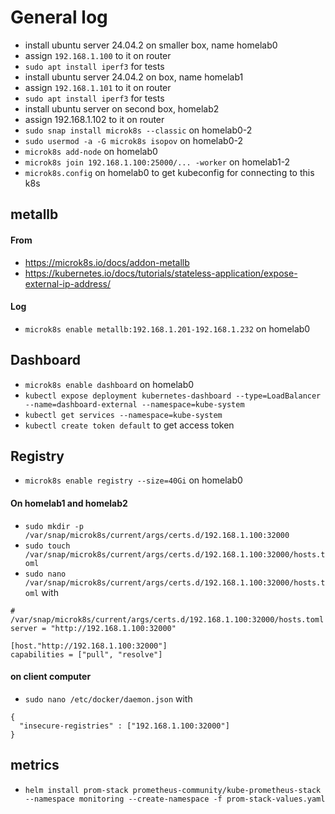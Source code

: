 # General log
- install ubuntu server 24.04.2 on smaller box, name homelab0
- assign `192.168.1.100` to it on router
- `sudo apt install iperf3` for tests
- install ubuntu server 24.04.2 on box, name homelab1
- assign `192.168.1.101` to it on router
- `sudo apt install iperf3` for tests
- install ubuntu server on second box, homelab2
- assign 192.168.1.102 to it on router
- `sudo snap install microk8s --classic` on homelab0-2
- `sudo usermod -a -G microk8s isopov` on homelab0-2
- `microk8s add-node` on homelab0
- `microk8s join 192.168.1.100:25000/... -worker` on homelab1-2
- `microk8s.config` on homelab0 to get kubeconfig for connecting to this k8s
## metallb
#### From 
- https://microk8s.io/docs/addon-metallb 
- https://kubernetes.io/docs/tutorials/stateless-application/expose-external-ip-address/
#### Log
- `microk8s enable metallb:192.168.1.201-192.168.1.232` on homelab0
## Dashboard
- `microk8s enable dashboard` on homelab0
- `kubectl expose deployment kubernetes-dashboard --type=LoadBalancer --name=dashboard-external --namespace=kube-system`
- `kubectl get services --namespace=kube-system`
- `kubectl create token default` to get access token
## Registry
- `microk8s enable registry --size=40Gi` on homelab0
#### On homelab1 and homelab2
- `sudo mkdir -p /var/snap/microk8s/current/args/certs.d/192.168.1.100:32000`
- `sudo touch /var/snap/microk8s/current/args/certs.d/192.168.1.100:32000/hosts.toml`
- `sudo nano /var/snap/microk8s/current/args/certs.d/192.168.1.100:32000/hosts.toml` with
``` 
# /var/snap/microk8s/current/args/certs.d/192.168.1.100:32000/hosts.toml
server = "http://192.168.1.100:32000"

[host."http://192.168.1.100:32000"]
capabilities = ["pull", "resolve"]
```
#### on client computer
- `sudo nano /etc/docker/daemon.json` with
```
{
  "insecure-registries" : ["192.168.1.100:32000"]
}
```
## metrics
- `helm install prom-stack prometheus-community/kube-prometheus-stack --namespace monitoring --create-namespace -f prom-stack-values.yaml`